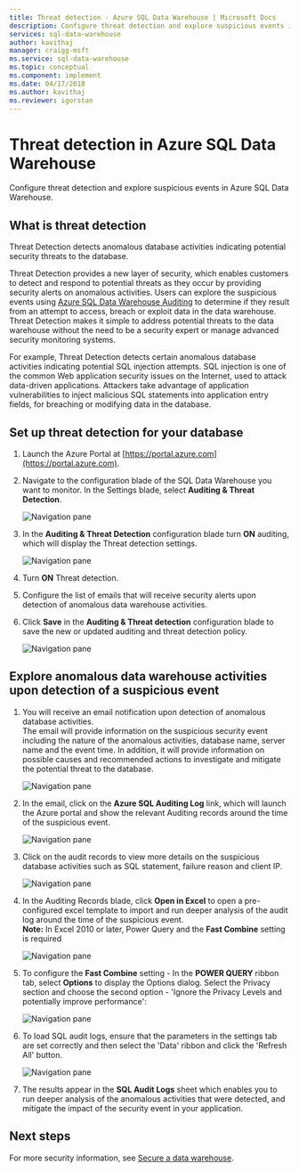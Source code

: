 ```yaml
---
title: Threat detection - Azure SQL Data Warehouse | Microsoft Docs
description: Configure threat detection and explore suspicious events in Azure SQL Data Warehouse.
services: sql-data-warehouse
author: kavithaj
manager: craigg-msft
ms.service: sql-data-warehouse
ms.topic: conceptual
ms.component: implement
ms.date: 04/17/2018
ms.author: kavithaj
ms.reviewer: igorstan
---
```


# Threat detection in Azure SQL Data Warehouse
Configure threat detection and explore suspicious events in Azure SQL Data Warehouse.

## What is threat detection
Threat Detection detects anomalous database activities indicating potential security threats to the database. 

Threat Detection provides a new layer of security, which enables customers to detect and respond to potential threats as they occur by providing security alerts on anomalous activities. Users can explore the suspicious events using [Azure SQL Data Warehouse Auditing](sql-data-warehouse-auditing-overview.md) to determine if they result from an attempt to access, breach or exploit data in the data warehouse.
Threat Detection makes it simple to address potential threats to the data warehouse without the need to be a security expert or manage advanced security monitoring systems.

For example, Threat Detection detects certain anomalous database activities indicating potential SQL injection attempts. SQL injection is one of the common Web application security issues on the Internet, used to attack data-driven applications. Attackers take advantage of application vulnerabilities to inject malicious SQL statements into application entry fields, for breaching or modifying data in the database.

## Set up threat detection for your database
1. Launch the Azure Portal at [https://portal.azure.com](https://portal.azure.com).
2. Navigate to the configuration blade of the SQL Data Warehouse you want to monitor. In the Settings blade, select **Auditing & Threat Detection**.
   
    ![Navigation pane](media/sql-data-warehouse-security-threat-detection/1_td_click_on_settings.png)
3. In the **Auditing & Threat Detection** configuration blade turn **ON** auditing, which will display the Threat detection settings.
   
    ![Navigation pane](media/sql-data-warehouse-security-threat-detection/2_td_turn_on_auditing.png)
4. Turn **ON** Threat detection.
5. Configure the list of emails that will receive security alerts upon detection of anomalous data warehouse activities.
6. Click **Save** in the **Auditing & Threat detection** configuration blade to save the new or updated auditing and threat detection policy.
   
    ![Navigation pane](media/sql-data-warehouse-security-threat-detection/3_td_turn_on_threat_detection.png)

## Explore anomalous data warehouse activities upon detection of a suspicious event
1. You will receive an email notification upon detection of anomalous database activities. <br/>
   The email will provide information on the suspicious security event including the nature of the anomalous activities, database name, server name and the event time. In addition, it will provide information on possible causes and recommended actions to investigate and mitigate the potential threat to the database.<br/>
   
    ![Navigation pane](media/sql-data-warehouse-security-threat-detection/4_td_email.png)
2. In the email, click on the **Azure SQL Auditing Log** link, which will launch the Azure portal and show the relevant Auditing records around the time of the suspicious event.
   
    ![Navigation pane](media/sql-data-warehouse-security-threat-detection/5_td_audit_records.png)
3. Click on the audit records to view more details on the suspicious database activities such as SQL statement, failure reason and client IP.
   
    ![Navigation pane](media/sql-data-warehouse-security-threat-detection/6_td_audit_record_details.png)
4. In the Auditing Records blade, click  **Open in Excel** to open a pre-configured excel template to import and run deeper analysis of the audit log around the time of the suspicious event.<br/>
   **Note:** In Excel 2010 or later, Power Query and the **Fast Combine** setting is required
   
    ![Navigation pane](media/sql-data-warehouse-security-threat-detection/7_td_audit_records_open_excel.png)
5. To configure the **Fast Combine** setting - In the **POWER QUERY** ribbon tab, select **Options** to display the Options dialog. Select the Privacy section and choose the second option - 'Ignore the Privacy Levels and potentially improve performance':
   
    ![Navigation pane](media/sql-data-warehouse-security-threat-detection/8_td_excel_fast_combine.png)
6. To load SQL audit logs, ensure that the parameters in the settings tab are set correctly and then select the 'Data' ribbon and click the 'Refresh All' button.
   
    ![Navigation pane](media/sql-data-warehouse-security-threat-detection/9_td_excel_parameters.png)
7. The results appear in the **SQL Audit Logs** sheet which enables you to run deeper analysis of the anomalous activities that were detected, and mitigate the impact of the security event in your application.

## Next steps
For more security information, see [Secure a data warehouse](sql-data-warehouse-overview-manage-security.md).
